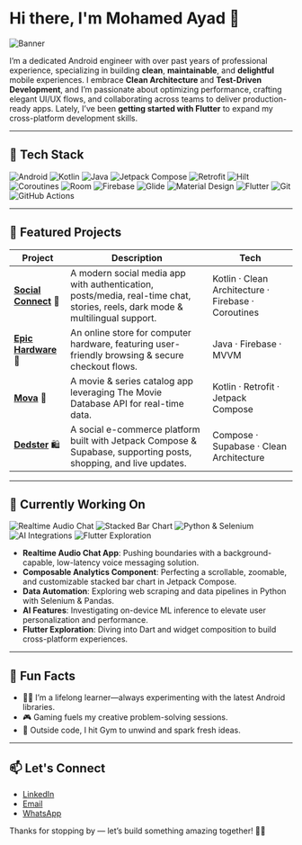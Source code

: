 # Hi there, I'm **Mohamed Ayad** 👋

![Banner](https://user-images.githubusercontent.com/74038190/225813708-98b745f2-7d22-48cf-9150-083f1b00d6c9.gif)

I’m a dedicated Android engineer with over past years of professional experience, specializing in building **clean**, **maintainable**, and **delightful** mobile experiences. I embrace **Clean Architecture** and **Test-Driven Development**, and I’m passionate about optimizing performance, crafting elegant UI/UX flows, and collaborating across teams to deliver production-ready apps. Lately, I’ve been **getting started with Flutter** to expand my cross-platform development skills.

---

## 🧰 Tech Stack

![Android](https://img.shields.io/badge/Android-3DDC84?style=for-the-badge&logo=android&logoColor=white)
![Kotlin](https://img.shields.io/badge/Kotlin-0095D5?style=for-the-badge&logo=kotlin&logoColor=white)
![Java](https://img.shields.io/badge/Java-007396?style=for-the-badge&logo=java&logoColor=white)
![Jetpack Compose](https://img.shields.io/badge/Jetpack_Compose-4285F4?style=for-the-badge&logo=jetpack-compose&logoColor=white)
![Retrofit](https://img.shields.io/badge/Retrofit-00D8FF?style=for-the-badge&logo=retrofit&logoColor=white)
![Hilt](https://img.shields.io/badge/Hilt-E23A3A?style=for-the-badge&logo=dagger&logoColor=white)
![Coroutines](https://img.shields.io/badge/Coroutines-4E97FD?style=for-the-badge&logo=kotlin&logoColor=white)
![Room](https://img.shields.io/badge/Room-B01244?style=for-the-badge&logo=room&logoColor=white)
![Firebase](https://img.shields.io/badge/Firebase-FFCA28?style=for-the-badge&logo=firebase&logoColor=white)
![Glide](https://img.shields.io/badge/Glide-000000?style=for-the-badge&logo=glide&logoColor=white)
![Material Design](https://img.shields.io/badge/Material-00796B?style=for-the-badge&logo=materialdesign&logoColor=white)
![Flutter](https://img.shields.io/badge/Flutter-02569B?style=for-the-badge&logo=flutter&logoColor=white)
![Git](https://img.shields.io/badge/Git-F05032?style=for-the-badge&logo=git&logoColor=white)
![GitHub Actions](https://img.shields.io/badge/GitHub_Actions-2088FF?style=for-the-badge&logo=github-actions&logoColor=white)

---

## 🚀 Featured Projects

| Project                                                                    | Description                                                                                                                   | Tech                                                |
| -------------------------------------------------------------------------- | ----------------------------------------------------------------------------------------------------------------------------- | --------------------------------------------------- |
| **[Social Connect](https://github.com/Mohamed-Ayad902/Social-Connect)** 🌟 | A modern social media app with authentication, posts/media, real-time chat, stories, reels, dark mode & multilingual support. | Kotlin · Clean Architecture · Firebase · Coroutines |
| **[Epic Hardware](https://github.com/Mohamed-Ayad902/Grocery)** 🛒         | An online store for computer hardware, featuring user-friendly browsing & secure checkout flows.                              | Java · Firebase · MVVM                              |
| **[Mova](https://github.com/Mohamed-Ayad902/Mova)** 🎥                     | A movie & series catalog app leveraging The Movie Database API for real-time data.                                            | Kotlin · Retrofit · Jetpack Compose                 |
| **[Dedster](https://github.com/Mohamed-Ayad902/Dedster-App)** 🛍️          | A social e-commerce platform built with Jetpack Compose & Supabase, supporting posts, shopping, and live updates.             | Compose · Supabase · Clean Architecture             |

---

## 🎯 Currently Working On

<p>
  <img src="https://img.shields.io/badge/📱-Realtime_Audio_Chat-29B6F6" alt="Realtime Audio Chat" />
  <img src="https://img.shields.io/badge/📊-Stacked_Bar_Chart-FF7043" alt="Stacked Bar Chart" />
  <img src="https://img.shields.io/badge/🐍-Python_&_Selenium-306998" alt="Python & Selenium" />
  <img src="https://img.shields.io/badge/🤖-AI_Integrations-9C27B0" alt="AI Integrations" />
  <img src="https://img.shields.io/badge/💙-Flutter_Exploration-0175C2" alt="Flutter Exploration" />
</p>

- **Realtime Audio Chat App**: Pushing boundaries with a background-capable, low-latency voice messaging solution.
- **Composable Analytics Component**: Perfecting a scrollable, zoomable, and customizable stacked bar chart in Jetpack Compose.
- **Data Automation**: Exploring web scraping and data pipelines in Python with Selenium & Pandas.
- **AI Features**: Investigating on-device ML inference to elevate user personalization and performance.
- **Flutter Exploration**: Diving into Dart and widget composition to build cross-platform experiences.

---

## 🌟 Fun Facts

- 👨‍💻 I’m a lifelong learner—always experimenting with the latest Android libraries.
- 🎮 Gaming fuels my creative problem-solving sessions.
- 🎸 Outside code, I hit Gym to unwind and spark fresh ideas.

---

## 📫 Let's Connect

- [LinkedIn](https://www.linkedin.com/in/mohamed-ayad-10786b212/)
- [Email](mailto:mohamed.ayad7474@gmail.com)
- [WhatsApp](https://wa.me/201289303016)

Thanks for stopping by — let’s build something amazing together! 👨‍💻
